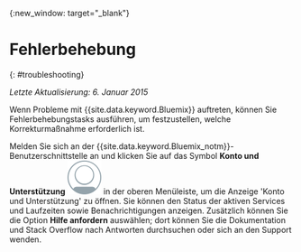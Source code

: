 {:new_window: target="_blank"}



# Fehlerbehebung
{: #troubleshooting}

*Letzte Aktualisierung: 6. Januar 2015*

Wenn Probleme mit {{site.data.keyword.Bluemix}} auftreten, können Sie Fehlerbehebungstasks ausführen, um festzustellen, welche Korrekturmaßnahme erforderlich ist.

Melden Sie sich an der {{site.data.keyword.Bluemix_notm}}-Benutzerschnittstelle an und klicken Sie auf das Symbol **Konto und Unterstützung** ![Konto und Unterstützung](images/account_support.svg) in der oberen Menüleiste, um die Anzeige 'Konto und Unterstützung' zu öffnen. Sie können den Status der aktiven Services und Laufzeiten sowie Benachrichtigungen anzeigen. Zusätzlich können Sie die Option **Hilfe anfordern** auswählen; dort können Sie die Dokumentation und Stack Overflow nach Antworten durchsuchen oder sich an den Support wenden.
